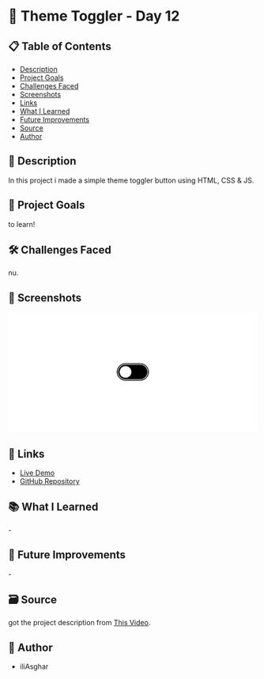 # 🚀 Theme Toggler - Day 12

## 📋 Table of Contents

- [Description](#📖-description)
- [Project Goals](#🎯-project-goals)
- [Challenges Faced](#🛠-challenges-faced)
- [Screenshots](#📸-screenshots)
- [Links](#🔗-links)
- [What I Learned](#📚-what-i-learned)
- [Future Improvements](#🚀-future-improvements)
- [Source](#🗃️-source)
- [Author](#👤-author)

## 📖 Description

In this project i made a simple theme toggler button using HTML, CSS & JS.

## 🎯 Project Goals

to learn!

## 🛠 Challenges Faced

nu.

## 📸 Screenshots

![screenshot](<../../project screenshots/12.png>)

## 🔗 Links

- [Live Demo](https://iliasghar.github.io/100-Days--100--Frontend--Challanges/projects/012-%20Theme%20Toggler/)
- [GitHub Repository](https://github.com/iliAsghar/100-Days--100--Frontend--Challanges/tree/main/projects/012-%20Theme%20Toggler)

## 📚 What I Learned

\-

## 🚀 Future Improvements

\-

## 🗃️ Source

got the project description from [This Video](https://www.youtube.com/watch?v=L6N8_BZ8lew).

## 👤 Author

- iliAsghar